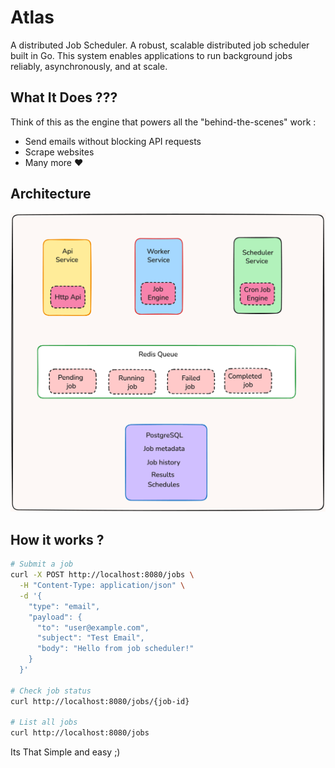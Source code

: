 # Atlas
A distributed Job Scheduler.
A robust, scalable distributed job scheduler built in Go. This system enables applications to run background jobs reliably, asynchronously, and at scale.

## What It Does ??? 
Think of this as the engine that powers all the "behind-the-scenes" work :
- Send emails without blocking API requests
- Scrape websites 
- Many more ♥️

## Architecture
![Arch](./atlasArch.png)

## How it works ?
``` bash 
# Submit a job
curl -X POST http://localhost:8080/jobs \
  -H "Content-Type: application/json" \
  -d '{
    "type": "email",
    "payload": {
      "to": "user@example.com",
      "subject": "Test Email",
      "body": "Hello from job scheduler!"
    }
  }'

# Check job status
curl http://localhost:8080/jobs/{job-id}

# List all jobs
curl http://localhost:8080/jobs
```
Its That Simple and easy ;) 